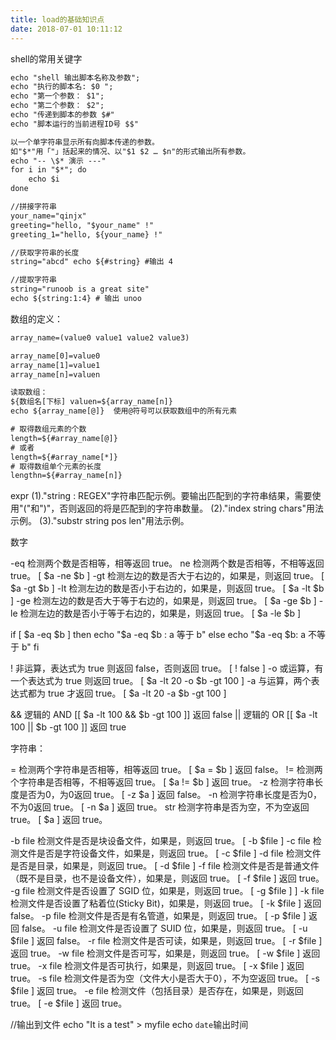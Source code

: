 ```yaml
---
title: load的基础知识点
date: 2018-07-01 10:11:12
---
```


shell的常用关键字

``` xml
echo "shell 输出脚本名称及参数";
echo "执行的脚本名: $0 ";
echo "第一个参数： $1";
echo "第二个参数： $2";
echo "传递到脚本的参数 $#"
echo "脚本运行的当前进程ID号 $$"

以一个单字符串显示所有向脚本传递的参数。
如"$*"用「"」括起来的情况、以"$1 $2 … $n"的形式输出所有参数。
echo "-- \$* 演示 ---"
for i in "$*"; do
    echo $i
done
```

``` xml
//拼接字符串
your_name="qinjx"
greeting="hello, "$your_name" !"
greeting_1="hello, ${your_name} !"

//获取字符串的长度
string="abcd" echo ${#string} #输出 4

//提取字符串
string="runoob is a great site"
echo ${string:1:4} # 输出 unoo
```

数组的定义：
``` xml
array_name=(value0 value1 value2 value3)

array_name[0]=value0
array_name[1]=value1
array_name[n]=valuen

读取数组：
${数组名[下标] valuen=${array_name[n]}
echo ${array_name[@]}  使用@符号可以获取数组中的所有元素

# 取得数组元素的个数
length=${#array_name[@]}
# 或者
length=${#array_name[*]}
# 取得数组单个元素的长度
lengthn=${#array_name[n]}

```
expr
(1)."string : REGEX"字符串匹配示例。要输出匹配到的字符串结果，需要使用"\("和"\)"，否则返回的将是匹配到的字符串数量。
(2)."index string chars"用法示例。
(3)."substr string pos len"用法示例。


数字

-eq	检测两个数是否相等，相等返回 true。
ne	检测两个数是否相等，不相等返回 true。	[ $a -ne $b ]
-gt	检测左边的数是否大于右边的，如果是，则返回 true。	[ $a -gt $b ]
-lt	检测左边的数是否小于右边的，如果是，则返回 true。	[ $a -lt $b ]
-ge	检测左边的数是否大于等于右边的，如果是，则返回 true。 [ $a -ge $b ]
-le	检测左边的数是否小于等于右边的，如果是，则返回 true。 [ $a -le $b ]

if [ $a -eq $b ]
then
   echo "$a -eq $b : a 等于 b"
else
   echo "$a -eq $b: a 不等于 b"
fi

!	非运算，表达式为 true 则返回 false，否则返回 true。	[ ! false ]
-o	或运算，有一个表达式为 true 则返回 true。	[ $a -lt 20 -o $b -gt 100 ]
-a	与运算，两个表达式都为 true 才返回 true。	[ $a -lt 20 -a $b -gt 100 ]

&&	逻辑的 AND	[[ $a -lt 100 && $b -gt 100 ]] 返回 false
||	逻辑的 OR	[[ $a -lt 100 || $b -gt 100 ]] 返回 true

字符串：

=	检测两个字符串是否相等，相等返回 true。	[ $a = $b ] 返回 false。
!=	检测两个字符串是否相等，不相等返回 true。	[ $a != $b ] 返回 true。
-z	检测字符串长度是否为0，为0返回 true。	[ -z $a ] 返回 false。
-n	检测字符串长度是否为0，不为0返回 true。	[ -n $a ] 返回 true。
str	检测字符串是否为空，不为空返回 true。	[ $a ] 返回 true。


-b file	检测文件是否是块设备文件，如果是，则返回 true。	[ -b $file ]
-c file	检测文件是否是字符设备文件，如果是，则返回 true。	[ -c $file ]
-d file	检测文件是否是目录，如果是，则返回 true。	[ -d $file ]
-f file	检测文件是否是普通文件（既不是目录，也不是设备文件），如果是，则返回 true。	[ -f $file ] 返回 true。
-g file	检测文件是否设置了 SGID 位，如果是，则返回 true。	[ -g $file ] ]
-k file	检测文件是否设置了粘着位(Sticky Bit)，如果是，则返回 true。	[ -k $file ] 返回 false。
-p file	检测文件是否是有名管道，如果是，则返回 true。	[ -p $file ] 返回 false。
-u file	检测文件是否设置了 SUID 位，如果是，则返回 true。	[ -u $file ] 返回 false。
-r file	检测文件是否可读，如果是，则返回 true。	[ -r $file ] 返回 true。
-w file	检测文件是否可写，如果是，则返回 true。	[ -w $file ] 返回 true。
-x file	检测文件是否可执行，如果是，则返回 true。	[ -x $file ] 返回 true。
-s file	检测文件是否为空（文件大小是否大于0），不为空返回 true。	[ -s $file ] 返回 true。
-e file	检测文件（包括目录）是否存在，如果是，则返回 true。	[ -e $file ] 返回 true。

//输出到文件
echo "It is a test" > myfile
echo `date`输出时间
